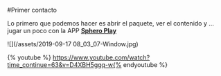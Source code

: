 #Primer contacto

Lo primero que podemos hacer es abrir el paquete, ver el contenido y ... jugar un poco con la APP **[Sphero Play](https://play.google.com/store/apps/details?id=com.sphero.spheromini&gl=ES)**

![](/assets/2019-09-17 08_03_07-Window.jpg)

{% youtube %} https://www.youtube.com/watch?time_continue=63&v=D4XBH5ggq-w{% endyoutube %} 